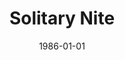 ---
type: collaboration
title: Solitary Nite
artist: Line
date: 1986-01-01
img: /images/collaborations/solitary-nite.jpg
permalink: /music/collaborations/:title/
discs:
  - tracks:
    - Solitary Nite
    - Seasons
---